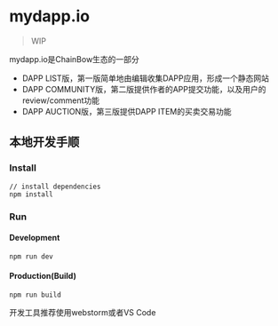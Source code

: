 # mydapp.io


> WIP



mydapp.io是ChainBow生态的一部分
- DAPP LIST版，第一版简单地由编辑收集DAPP应用，形成一个静态网站
- DAPP COMMUNITY版，第二版提供作者的APP提交功能，以及用户的review/comment功能
- DAPP AUCTION版，第三版提供DAPP ITEM的买卖交易功能


## 本地开发手顺

### Install
```bush
// install dependencies
npm install
```
### Run
#### Development
```bush
npm run dev
```
#### Production(Build)
```bush
npm run build
```

开发工具推荐使用webstorm或者VS Code
